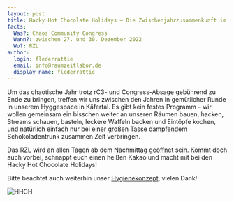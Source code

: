 ```yaml
---
layout: post
title: Hacky Hot Chocolate Holidays – Die Zwischenjahrzusammenkunft im RZL
facts:
  Was?: Chaos Community Congress
  Wann?: zwischen 27. und 30. Dezember 2022
  Wo?: RZL
author:
  login: flederrattie 
  email: info@raumzeitlabor.de
  display_name: flederrattie
---
```


Um das chaotische Jahr trotz rC3- und Congress-Absage gebührend zu Ende zu bringen, treffen wir uns zwischen den Jahren in gemütlicher Runde in unserem Hyggespace in Käfertal. Es gibt kein festes Programm – wir wollen gemeinsam ein bisschen weiter an unseren Räumen bauen, hacken, Streams schauen, basteln, leckere Waffeln backen und Eintöpfe kochen, und natürlich einfach nur bei einer großen Tasse dampfendem Schokoladentrunk zusammen Zeit verbringen.

Das RZL wird an allen Tagen ab dem Nachmittag [geöffnet](https://status.raumzeitlabor.de/) sein. Kommt doch auch vorbei, schnappt euch einen heißen Kakao und macht mit bei den Hacky Hot Chocolate Holidays!

Bitte beachtet auch weiterhin unser [Hygienekonzept](https://wiki.raumzeitlabor.de/wiki/Hygienekonzept), vielen Dank!

![HHCH](/assets/HHCH.jpg)
